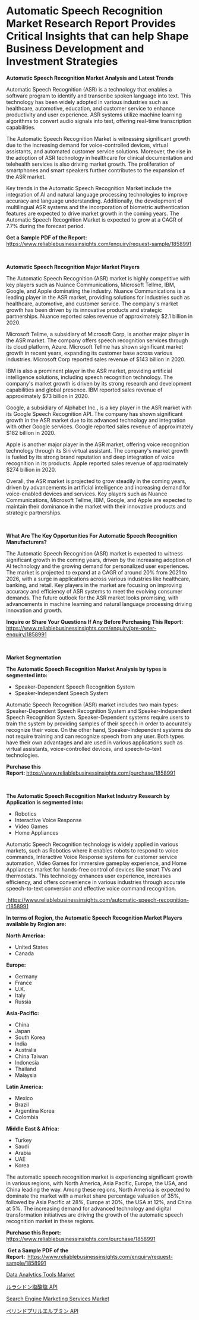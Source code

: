 <p><h1>Automatic Speech Recognition Market Research Report Provides Critical Insights that can help Shape Business Development and Investment Strategies</h1></p><p><strong>Automatic Speech Recognition Market Analysis and Latest Trends</strong></p>
<p><p>Automatic Speech Recognition (ASR) is a technology that enables a software program to identify and transcribe spoken language into text. This technology has been widely adopted in various industries such as healthcare, automotive, education, and customer service to enhance productivity and user experience. ASR systems utilize machine learning algorithms to convert audio signals into text, offering real-time transcription capabilities.</p><p>The Automatic Speech Recognition Market is witnessing significant growth due to the increasing demand for voice-controlled devices, virtual assistants, and automated customer service solutions. Moreover, the rise in the adoption of ASR technology in healthcare for clinical documentation and telehealth services is also driving market growth. The proliferation of smartphones and smart speakers further contributes to the expansion of the ASR market.</p><p>Key trends in the Automatic Speech Recognition Market include the integration of AI and natural language processing technologies to improve accuracy and language understanding. Additionally, the development of multilingual ASR systems and the incorporation of biometric authentication features are expected to drive market growth in the coming years. The Automatic Speech Recognition Market is expected to grow at a CAGR of 7.7% during the forecast period.</p></p>
<p><strong>Get a Sample PDF of the Report:&nbsp;</strong> <a href="https://www.reliablebusinessinsights.com/enquiry/request-sample/1858991">https://www.reliablebusinessinsights.com/enquiry/request-sample/1858991</a></p>
<p>&nbsp;</p>
<p><strong>Automatic Speech Recognition Major Market Players</strong></p>
<p><p>The Automatic Speech Recognition (ASR) market is highly competitive with key players such as Nuance Communications, Microsoft Tellme, IBM, Google, and Apple dominating the industry. Nuance Communications is a leading player in the ASR market, providing solutions for industries such as healthcare, automotive, and customer service. The company's market growth has been driven by its innovative products and strategic partnerships. Nuance reported sales revenue of approximately $2.1 billion in 2020.</p><p>Microsoft Tellme, a subsidiary of Microsoft Corp, is another major player in the ASR market. The company offers speech recognition services through its cloud platform, Azure. Microsoft Tellme has shown significant market growth in recent years, expanding its customer base across various industries. Microsoft Corp reported sales revenue of $143 billion in 2020.</p><p>IBM is also a prominent player in the ASR market, providing artificial intelligence solutions, including speech recognition technology. The company's market growth is driven by its strong research and development capabilities and global presence. IBM reported sales revenue of approximately $73 billion in 2020.</p><p>Google, a subsidiary of Alphabet Inc., is a key player in the ASR market with its Google Speech Recognition API. The company has shown significant growth in the ASR market due to its advanced technology and integration with other Google services. Google reported sales revenue of approximately $182 billion in 2020.</p><p>Apple is another major player in the ASR market, offering voice recognition technology through its Siri virtual assistant. The company's market growth is fueled by its strong brand reputation and deep integration of voice recognition in its products. Apple reported sales revenue of approximately $274 billion in 2020.</p><p>Overall, the ASR market is projected to grow steadily in the coming years, driven by advancements in artificial intelligence and increasing demand for voice-enabled devices and services. Key players such as Nuance Communications, Microsoft Tellme, IBM, Google, and Apple are expected to maintain their dominance in the market with their innovative products and strategic partnerships.</p></p>
<p>&nbsp;</p>
<p><strong>What Are The Key Opportunities For Automatic Speech Recognition Manufacturers?</strong></p>
<p><p>The Automatic Speech Recognition (ASR) market is expected to witness significant growth in the coming years, driven by the increasing adoption of AI technology and the growing demand for personalized user experiences. The market is projected to expand at a CAGR of around 20% from 2021 to 2026, with a surge in applications across various industries like healthcare, banking, and retail. Key players in the market are focusing on improving accuracy and efficiency of ASR systems to meet the evolving consumer demands. The future outlook for the ASR market looks promising, with advancements in machine learning and natural language processing driving innovation and growth.</p></p>
<p><strong>Inquire or Share Your Questions If Any Before Purchasing This Report:</strong> <a href="https://www.reliablebusinessinsights.com/enquiry/pre-order-enquiry/1858991">https://www.reliablebusinessinsights.com/enquiry/pre-order-enquiry/1858991</a></p>
<p>&nbsp;</p>
<p><strong>Market Segmentation</strong></p>
<p><strong>The Automatic Speech Recognition Market Analysis by types is segmented into:</strong></p>
<p><ul><li>Speaker-Dependent Speech Recognition System</li><li>Speaker-Independent Speech System</li></ul></p>
<p><p>Automatic Speech Recognition (ASR) market includes two main types: Speaker-Dependent Speech Recognition System and Speaker-Independent Speech Recognition System. Speaker-Dependent systems require users to train the system by providing samples of their speech in order to accurately recognize their voice. On the other hand, Speaker-Independent systems do not require training and can recognize speech from any user. Both types have their own advantages and are used in various applications such as virtual assistants, voice-controlled devices, and speech-to-text technologies.</p></p>
<p><strong>Purchase this Report:&nbsp;</strong><a href="https://www.reliablebusinessinsights.com/purchase/1858991">https://www.reliablebusinessinsights.com/purchase/1858991</a></p>
<p>&nbsp;</p>
<p><strong>The Automatic Speech Recognition Market Industry Research by Application is segmented into:</strong></p>
<p><ul><li>Robotics</li><li>Interactive Voice Response</li><li>Video Games</li><li>Home Appliances</li></ul></p>
<p><p>Automatic Speech Recognition technology is widely applied in various markets, such as Robotics where it enables robots to respond to voice commands, Interactive Voice Response systems for customer service automation, Video Games for immersive gameplay experience, and Home Appliances market for hands-free control of devices like smart TVs and thermostats. This technology enhances user experience, increases efficiency, and offers convenience in various industries through accurate speech-to-text conversion and effective voice command recognition.</p></p>
<p><a href="https://www.reliablebusinessinsights.com/automatic-speech-recognition-r1858991">&nbsp;https://www.reliablebusinessinsights.com/automatic-speech-recognition-r1858991</a></p>
<p><strong>In terms of Region, the Automatic Speech Recognition Market Players available by Region are:</strong></p>
<p>
    <p> <strong> North America: </strong>
        <ul>
            <li>United States</li>
            <li>Canada</li>
        </ul>
        </p> 
    <p> <strong> Europe: </strong>
        <ul>
            <li>Germany</li>
            <li>France</li>
            <li>U.K.</li>
            <li>Italy</li>
            <li>Russia</li>
        </ul>
        </p> 
    <p> <strong> Asia-Pacific: </strong>
        <ul>
            <li>China</li>
            <li>Japan</li>
            <li>South Korea</li>
            <li>India</li>
            <li>Australia</li>
            <li>China Taiwan</li>
            <li>Indonesia</li>
            <li>Thailand</li>
            <li>Malaysia</li>
        </ul>
        </p> 
    <p> <strong> Latin America: </strong>
        <ul>
            <li>Mexico</li>
            <li>Brazil</li>
            <li>Argentina Korea</li>
            <li>Colombia</li>
        </ul>
        </p> 
    <p> <strong> Middle East & Africa: </strong>
        <ul>
            <li>Turkey</li>
            <li>Saudi</li>
            <li>Arabia</li>
            <li>UAE</li>
            <li>Korea</li>
        </ul>
    </p>
    </p>
<p><p>The automatic speech recognition market is experiencing significant growth in various regions, with North America, Asia Pacific, Europe, the USA, and China leading the way. Among these regions, North America is expected to dominate the market with a market share percentage valuation of 35%, followed by Asia Pacific at 28%, Europe at 20%, the USA at 12%, and China at 5%. The increasing demand for advanced technology and digital transformation initiatives are driving the growth of the automatic speech recognition market in these regions.</p></p>
<p><strong>Purchase this Report: </strong><a href="https://www.reliablebusinessinsights.com/purchase/1858991">https://www.reliablebusinessinsights.com/purchase/1858991</a></p>
<p>&nbsp;<strong>Get a Sample PDF of the Report:&nbsp;&nbsp;</strong><a href="https://www.reliablebusinessinsights.com/enquiry/request-sample/1858991">https://www.reliablebusinessinsights.com/enquiry/request-sample/1858991</a></p>
<p><strong></strong></p>
<p><p><a href="https://github.com/shahriarnajimjoy333/Market-Research-Report-List-1/blob/main/data-analytics-tools-market.md">Data Analytics Tools Market</a></p><p><a href="https://github.com/mm14022023/Market-Research-Report-List-2/blob/main/4557900180523.md">ルラシドン塩酸塩 API</a></p><p><a href="https://github.com/emnqcawl19/Market-Research-Report-List-1/blob/main/search-engine-marketing-services-market.md">Search Engine Marketing Services Market</a></p><p><a href="https://github.com/NikitaBruen/Market-Research-Report-List-1/blob/main/3210379180524.md">ペリンドプリルエルブミン API</a></p></p>